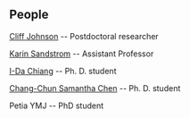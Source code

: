 ## People

[Cliff Johnson](http://cass.ucsd.edu/~lcj/) -- Postdoctoral researcher

[Karin Sandstrom](http://karinsandstrom.github.io) -- Assistant Professor

[I-Da Chiang](https://jiang696.github.io/) -- Ph. D. student

[Chang-Chun Samantha Chen](http://cass.ucsd.edu/index.php/grads:Cchen) -- Ph. D. student

Petia YMJ -- PhD student
